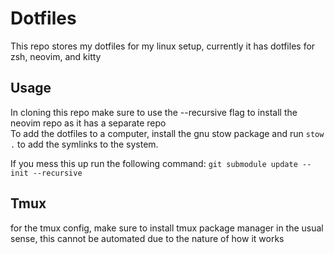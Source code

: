 # Dotfiles
This repo stores my dotfiles for my linux setup, currently it has dotfiles for zsh, neovim, and kitty

## Usage
In cloning this repo make sure to use the --recursive flag to install the neovim repo as it has a separate repo  
To add the dotfiles to a computer, install the gnu stow package and run `stow .` to add the symlinks to the system.

If you mess this up run the following command:
`git submodule update --init --recursive`

## Tmux
for the tmux config, make sure to install tmux package manager in the usual sense, this cannot be automated due to the nature of how it works
